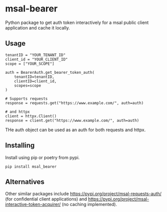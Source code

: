 # msal-bearer
Python package to get auth token interactively for a msal public client application and cache it locally.

## Usage


````
tenantID = "YOUR_TENANT_ID"
client_id = "YOUR_CLIENT_ID"
scope = ["YOUR_SCOPE"]

auth = BearerAuth.get_bearer_token_auth(
    tenantID=tenantID,
    clientID=client_id,
    scopes=scope
)

# Supports requests
response = requests.get("https://www.example.com/", auth=auth)

# and httpx
client = httpx.Client()
response = client.get("https://www.example.com/", auth=auth)

````

THe auth object can be used as an auth for both requests and httpx.


## Installing
Install using pip or poetry from pypi.

````
pip install msal_bearer
````


## Alternatives
Other similar packages include https://pypi.org/project/msal-requests-auth/ (for confidential client applications) and https://pypi.org/project/msal-interactive-token-acquirer/ (no caching implemented).


